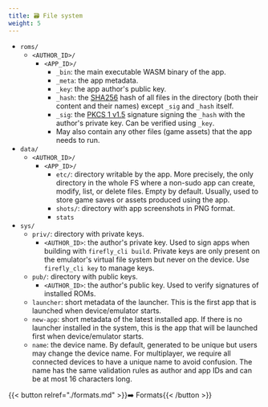 ```yaml
---
title: 🗃 File system
weight: 5
---
```


* `roms/`
  * `<AUTHOR_ID>/`
    * `<APP_ID>/`
      * `_bin`: the main executable WASM binary of the app.
      * `_meta`: the app metadata.
      * `_key`: the app author's public key.
      * `_hash`: the [SHA256](https://en.wikipedia.org/wiki/SHA-2) hash of all files in the directory (both their content and their names) except `_sig` and `_hash` itself.
      * `_sig`: the [PKCS 1 v1.5](https://datatracker.ietf.org/doc/html/rfc2313) signature signing the `_hash` with the author's private key. Can be verified using `_key`.
      * May also contain any other files (game assets) that the app needs to run.
* `data/`
  * `<AUTHOR_ID>/`
    * `<APP_ID>/`
      * `etc/`: directory writable by the app. More precisely, the only directory in the whole FS where a non-sudo app can create, modify, list, or delete files. Empty by default. Usually, used to store game saves or assets produced using the app.
      * `shots/`: directory with app screenshots in PNG format.
      * `stats`
* `sys/`
  * `priv/`: directory with private keys.
    * `<AUTHOR_ID>`: the author's private key. Used to sign apps when building with `firefly_cli build`. Private keys are only present on the emulator's virtual file system but never on the device. Use `firefly_cli key` to manage keys.
  * `pub/`: directory with public keys.
    * `<AUTHOR_ID>`: the author's public key. Used to verify signatures of installed ROMs.
  * `launcher`: short metadata of the launcher. This is the first app that is launched when device/emulator starts.
  * `new-app`: short metadata of the latest installed app. If there is no launcher installed in the system, this is the app that will be launched first when device/emulator starts.
  * `name`: the device name. By default, generated to be unique but users may change the device name. For multiplayer, we require all connected devices to have a unique name to avoid confusion. The name has the same validation rules as author and app IDs and can be at most 16 characters long.

{{< button relref="./formats.md" >}}➡️ Formats{{< /button >}}
